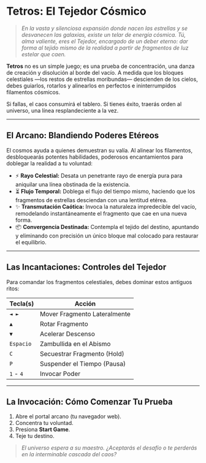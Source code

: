 # Tetros: El Tejedor Cósmico

> *En la vasta y silenciosa expansión donde nacen las estrellas y se desvanecen las galaxias, existe un telar de energía cósmica. Tú, alma valiente, eres el Tejedor, encargado de un deber eterno: dar forma al tejido mismo de la realidad a partir de fragmentos de luz estelar que caen.*

**Tetros** no es un simple juego; es una prueba de concentración, una danza de creación y disolución al borde del vacío. A medida que los bloques celestiales —los restos de estrellas moribundas— descienden de los cielos, debes guiarlos, rotarlos y alinearlos en perfectos e ininterrumpidos filamentos cósmicos.

Si fallas, el caos consumirá el tablero. Si tienes éxito, traerás orden al universo, una línea resplandeciente a la vez.

---
## El Arcano: Blandiendo Poderes Etéreos

El cosmos ayuda a quienes demuestran su valía. Al alinear los filamentos, desbloquearás potentes habilidades, poderosos encantamientos para doblegar la realidad a tu voluntad:

*   ⚡️ **Rayo Celestial:** Desata un penetrante rayo de energía pura para aniquilar una línea obstinada de la existencia.
*   ⏳ **Flujo Temporal:** Doblega el flujo del tiempo mismo, haciendo que los fragmentos de estrellas desciendan con una lentitud etérea.
*   ✨ **Transmutación Caótica:** Invoca la naturaleza impredecible del vacío, remodelando instantáneamente el fragmento que cae en una nueva forma.
*   📦 **Convergencia Destinada:** Contempla el tejido del destino, apuntando y eliminando con precisión un único bloque mal colocado para restaurar el equilibrio.

---
## Las Incantaciones: Controles del Tejedor

Para comandar los fragmentos celestiales, debes dominar estos antiguos ritos:

| Tecla(s)    | Acción                      |
|-------------|-----------------------------|
| `◄ ►`       | Mover Fragmento Lateralmente|
| `▲`         | Rotar Fragmento             |
| `▼`         | Acelerar Descenso           |
| `Espacio`   | Zambullida en el Abismo     |
| `C`         | Secuestrar Fragmento (Hold) |
| `P`         | Suspender el Tiempo (Pausa) |
| `1` - `4`   | Invocar Poder               |

---
## La Invocación: Cómo Comenzar Tu Prueba

1.  Abre el portal arcano (tu navegador web).
2.  Concentra tu voluntad.
3.  Presiona **Start Game**.
4.  Teje tu destino.

> *El universo espera a su maestro. ¿Aceptarás el desafío o te perderás en la interminable cascada del caos?*